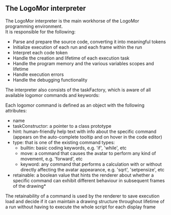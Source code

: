 ## The LogoMor interpreter

The LogoMor interpreter is the main workhorse of the LogoMor programming environment.  
It is responsible for the following:  

- Parse and prepare the source code, converting it into meaningful tokens
- Initialize execution of each run and each frame within the run
- Interpret each code token
- Handle the creation and lifetime of each execution task
- Handle the program memory and the various variables scopes and lifetime
- Handle execution errors
- Handle the debugging functionality

The interpreter also consists of the taskFactory, which is aware of all available logomor commands and keywords:

Each logomor command is defined as an object with the following attributes:
- name
- taskConstructor: a pointer to a class prototype
- hint: human-friendly help text with info about the specific command (appears on the auto-complete tooltip and on hover in the code editor)
- type: that is one of the existing command types:
  - builtin: basic coding keywords, e.g. 'if', 'while', etc
  - move: a command that causes the avatar to perform any kind of movement, e.g. 'forward', etc
  - keyword: any command that performs a calculation with or without directly affecting the avatar appearance, e.g. 'sqrt', 'setpensize', etc
- retainable: a boolean value that hints the renderer about whether a specific command can exhibit different behaviour in subsequent frames of the drawing*

The retainability of a command is used by the renderer to save execution load and decide if it can maintain a drawing structure throughout lifetime of a run without having to execute the whole script for each display frame  

